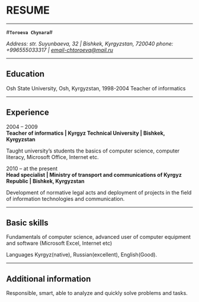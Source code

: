 
# **RESUME** #


----------


#**`Toroeva Chynara`**#

*Address: str. Suyunbaeva, 32 | Bishkek, Kyrgyzstan, 720040
phone: +996555033317 | email-chtoroeva@mail.ru*

----------
    
## **Education** ##
Osh State University, Osh, Kyrgyzstan, 1998-2004
Teacher of informatics

----------

## **Experience** ##

2004 – 2009  
**Teacher of informatics | Kyrgyz Technical University | Bishkek, Kyrgyzstan**

Taught university’s students the basics of computer science, computer literacy, Microsoft Office, Internet etc.     
 
2010 – at the present  
**Head specialist | Ministry of transport and communications of Kyrgyz Republic | Bishkek, Kyrgyzstan**   

Development of normative legal acts and deployment of projects in the field of information technologies and communication.

----------

## **Basic skills** ##

Fundamentals of computer science, advanced user of computer equipment and software (Microsoft Excel, Internet etc)

Languages
Kyrgyz(native), Russian(excellent), English(Good).

----------
## **Additional information** ##

Responsible, smart, able to analyze and  quickly solve problems and tasks.
